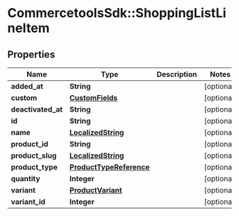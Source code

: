 # CommercetoolsSdk::ShoppingListLineItem

## Properties
Name | Type | Description | Notes
------------ | ------------- | ------------- | -------------
**added_at** | **String** |  | [optional] 
**custom** | [**CustomFields**](CustomFields.md) |  | [optional] 
**deactivated_at** | **String** |  | [optional] 
**id** | **String** |  | [optional] 
**name** | [**LocalizedString**](LocalizedString.md) |  | [optional] 
**product_id** | **String** |  | [optional] 
**product_slug** | [**LocalizedString**](LocalizedString.md) |  | [optional] 
**product_type** | [**ProductTypeReference**](ProductTypeReference.md) |  | [optional] 
**quantity** | **Integer** |  | [optional] 
**variant** | [**ProductVariant**](ProductVariant.md) |  | [optional] 
**variant_id** | **Integer** |  | [optional] 

